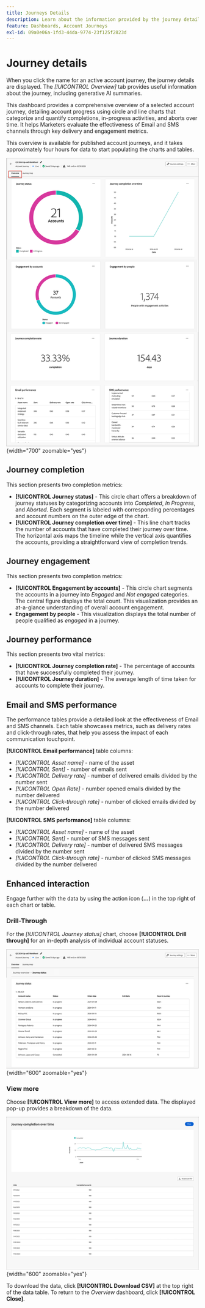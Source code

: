 ```yaml
---
title: Journeys Details
description: Learn about the information provided by the journey details page and how it can help you monitor and manage your published account journey.
feature: Dashboards, Account Journeys
exl-id: 09a0e06a-1fd3-44da-9774-23f125f2823d
---
```

# Journey details

When you click the name for an active account journey, the journey details are displayed. The _[!UICONTROL Overview]_ tab provides useful information about the journey, including generative AI summaries.

This dashboard provides a comprehensive overview of a selected account journey, detailing account progress using circle and line charts that categorize and quantify completions, in-progress activities, and aborts over time. It helps Marketers evaluate the effectiveness of Email and SMS channels through key delivery and engagement metrics.

This overview is available for published account journeys, and it takes approximately four hours for data to start populating the charts and tables.

![Access the active journey details](./assets/journey-detail-overview.png){width="700" zoomable="yes"}

## Journey completion

This section presents two completion metrics:

* **[!UICONTROL Journey status]** - This circle chart offers a breakdown of journey statuses by categorizing accounts into _Completed_, _In Progress_, and _Aborted_. Each segment is labeled with corresponding percentages and account numbers on the outer edge of the chart.
* **[!UICONTROL Journey completion over time]** - This line chart tracks the number of accounts that have completed their journey over time. The horizontal axis maps the timeline while the vertical axis quantifies the accounts, providing a straightforward view of completion trends.

## Journey engagement

This section presents two completion metrics:

* **[!UICONTROL Engagement by accounts]** - This circle chart segments the accounts in a journey into _Engaged_ and _Not engaged_ categories. The central figure displays the total count. This visualization provides an at-a-glance understanding of overall account engagement.
* **Engagement by people** - This visualization displays the total number of people qualified as _engaged_ in a journey.

## Journey performance

This section presents two vital metrics:

* **[!UICONTROL Journey completion rate]** - The percentage of accounts that have successfully completed their journey.
* **[!UICONTROL Journey duration]** - The average length of time taken for accounts to complete their journey.

## Email and SMS performance

The performance tables provide a detailed look at the effectiveness of Email and SMS channels. Each table showcases metrics, such as delivery rates and click-through rates, that help you assess the impact of each communication touchpoint.

**[!UICONTROL Email performance]** table columns:

* _[!UICONTROL Asset name]_ - name of the asset
* _[!UICONTROL Sent]_ - number of emails sent
* _[!UICONTROL Delivery rate]_ - number of delivered emails divided by the number sent
* _[!UICONTROL Open Rate]_ - number opened emails divided by the number delivered
* _[!UICONTROL Click-through rate]_ - number of clicked emails divided by the number delivered

**[!UICONTROL SMS performance]** table columns:

* _[!UICONTROL Asset name]_ - name of the asset
* _[!UICONTROL Sent]_ - number of SMS messages sent
* _[!UICONTROL Delivery rate]_ - number of delivered SMS messages divided by the number sent
* _[!UICONTROL Click-through rate]_ - number of clicked SMS messages divided by the number delivered
<!-- 
To generate a shareable PDF of your current view, click **[!UICONTROL Export]** at the top right of the page. -->

## Enhanced interaction

Engage further with the data by using the action icon (**...**) in the top right of each chart or table. 

### Drill-Through

For the _[!UICONTROL Journey status]_ chart, choose **[!UICONTROL Drill through]** for an in-depth analysis of individual account statuses.

![The drill through for the graph data](./assets/journey-status-drill-through.png){width="600" zoomable="yes"}
<!--
The applied global filters are carried over to the view and displayed at the top. Click the _Filter_ icon at the top left to filter the data display by journey.-->

### View more

Choose **[!UICONTROL View more]** to access extended data. The displayed pop-up provides a breakdown of the data. 

![View extended data](./assets/journey-completion-over-time-view-more.png){width="600" zoomable="yes"}

To download the data, click **[!UICONTROL Download CSV]** at the top right of the data table. To return to the _Overview_ dashboard, click **[!UICONTROL Close]**.
